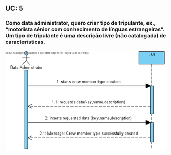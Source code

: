 ## **UC: 5**

### Como data administrator, quero criar tipo de tripulante, ex., “motorista sénior com conhecimento de línguas estrangeiras”. Um tipo de tripulante é uma descrição livre (não catalogada) de características.



![UC: 5](UC25.png)